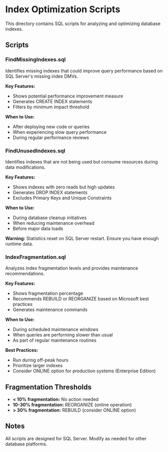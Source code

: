 # Index Optimization Scripts

This directory contains SQL scripts for analyzing and optimizing database indexes.

## Scripts

### FindMissingIndexes.sql
Identifies missing indexes that could improve query performance based on SQL Server's missing index DMVs.

**Key Features:**
- Shows potential performance improvement measure
- Generates CREATE INDEX statements
- Filters by minimum impact threshold

**When to Use:**
- After deploying new code or queries
- When experiencing slow query performance
- During regular performance reviews

### FindUnusedIndexes.sql
Identifies indexes that are not being used but consume resources during data modifications.

**Key Features:**
- Shows indexes with zero reads but high updates
- Generates DROP INDEX statements
- Excludes Primary Keys and Unique Constraints

**When to Use:**
- During database cleanup initiatives
- When reducing maintenance overhead
- Before major data loads

**Warning:** Statistics reset on SQL Server restart. Ensure you have enough runtime data.

### IndexFragmentation.sql
Analyzes index fragmentation levels and provides maintenance recommendations.

**Key Features:**
- Shows fragmentation percentage
- Recommends REBUILD or REORGANIZE based on Microsoft best practices
- Generates maintenance commands

**When to Use:**
- During scheduled maintenance windows
- When queries are performing slower than usual
- As part of regular maintenance routines

**Best Practices:**
- Run during off-peak hours
- Prioritize larger indexes
- Consider ONLINE option for production systems (Enterprise Edition)

## Fragmentation Thresholds

- **< 10% fragmentation:** No action needed
- **10-30% fragmentation:** REORGANIZE (online operation)
- **> 30% fragmentation:** REBUILD (consider ONLINE option)

## Notes

All scripts are designed for SQL Server. Modify as needed for other database platforms.
